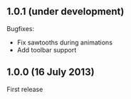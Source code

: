 ## 1.0.1 (under development)

Bugfixes:
 - Fix sawtooths during animations
 - Add toolbar support

## 1.0.0 (16 July 2013)

First release
